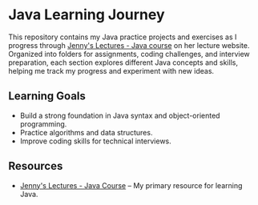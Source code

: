 # Java Learning Journey

This repository contains my Java practice projects and exercises as I progress through [Jenny's Lectures - Java course](https://www.jennyslectures.com/) on her lecture website. Organized into folders for assignments, coding challenges, and interview preparation, each section explores different Java concepts and skills, helping me track my progress and experiment with new ideas.

## Learning Goals
- Build a strong foundation in Java syntax and object-oriented programming.
- Practice algorithms and data structures.
- Improve coding skills for technical interviews.

## Resources
- [Jenny's Lectures - Java Course](https://www.jennyslectures.com/) – My primary resource for learning Java.
